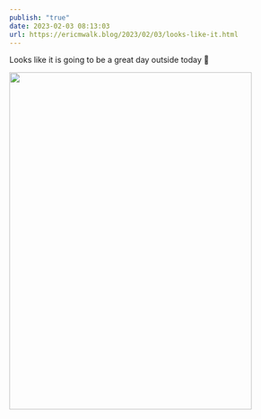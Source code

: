 ```yaml
---
publish: "true"
date: 2023-02-03 08:13:03
url: https://ericmwalk.blog/2023/02/03/looks-like-it.html
---
```


Looks like it is going to be a great day outside today 🥶


<img src="uploads/2023/83584d90ea.jpg" width="432" height="600" alt="">